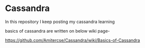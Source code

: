 # Cassandra
In this repository I keep posting my cassandra learning

basics of cassandra are written on below wiki page-

https://github.com/Amitercse/Cassandra/wiki/Basics-of-Cassandra

